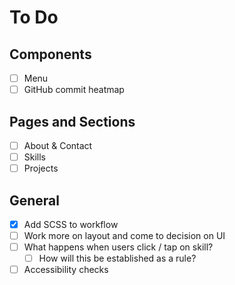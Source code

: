 # To Do

## Components
- [ ] Menu
- [ ] GitHub commit heatmap

## Pages and Sections
- [ ] About & Contact
- [ ] Skills
- [ ] Projects

## General
- [x] Add SCSS to workflow
- [ ] Work more on layout and come to decision on UI
- [ ] What happens when users click / tap on skill?
    - [ ] How will this be established as a rule?
- [ ] Accessibility checks